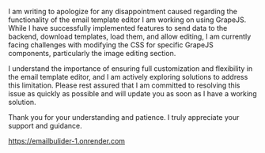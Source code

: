 I am writing to apologize for any disappointment caused regarding the functionality of the email template editor I am working on using GrapeJS. While I have successfully implemented features to send data to the backend, download templates, load them, and allow editing, I am currently facing challenges with modifying the CSS for specific GrapeJS components, particularly the image editing section.

I understand the importance of ensuring full customization and flexibility in the email template editor, and I am actively exploring solutions to address this limitation. Please rest assured that I am committed to resolving this issue as quickly as possible and will update you as soon as I have a working solution.

Thank you for your understanding and patience. I truly appreciate your support and guidance.

https://emailbulider-1.onrender.com
